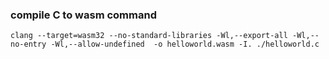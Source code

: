 
### compile C to wasm command 
`clang --target=wasm32 --no-standard-libraries -Wl,--export-all -Wl,--no-entry -Wl,--allow-undefined  -o helloworld.wasm -I. ./helloworld.c`  

